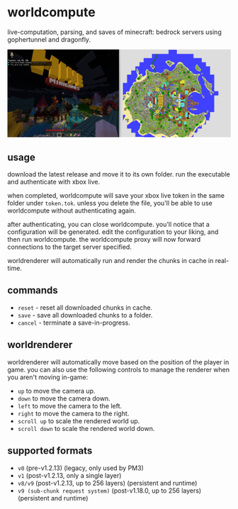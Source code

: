 # worldcompute

live-computation, parsing, and saves of minecraft: bedrock servers using gophertunnel and dragonfly.

![example of worldcompute on the hive](example.png)

## usage

download the latest release and move it to its own folder. run the executable and authenticate with xbox live.

when completed, worldcompute will save your xbox live token in the same folder under `token.tok`. unless you delete the
file, you'll be able to use worldcompute without authenticating again.

after authenticating, you can close worldcompute. you'll notice that a configuration will be generated. edit the
configuration to your liking, and then run worldcompute. the worldcompute proxy will now forward connections to the
target server specified.

worldrenderer will automatically run and render the chunks in cache in real-time.

## commands

- `reset` - reset all downloaded chunks in cache.
- `save` - save all downloaded chunks to a folder.
- `cancel` - terminate a save-in-progress.

## worldrenderer

worldrenderer will automatically move based on the position of the player in game. you can also use the following controls
to manage the renderer when you aren't moving in-game:

- `up` to move the camera up.
- `down` to move the camera down.
- `left` to move the camera to the left.
- `right` to move the camera to the right.
- `scroll up` to scale the rendered world up.
- `scroll down` to scale the rendered world down.

## supported formats

- `v0` (pre-v1.2.13) (legacy, only used by PM3)
- `v1` (post-v1.2.13, only a single layer)
- `v8/v9` (post-v1.2.13, up to 256 layers) (persistent and runtime)
- `v9 (sub-chunk request system)` (post-v1.18.0, up to 256 layers) (persistent and runtime)
